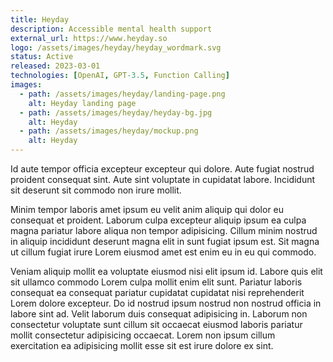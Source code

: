 ```yaml
---
title: Heyday
description: Accessible mental health support
external_url: https://www.heyday.so
logo: /assets/images/heyday/heyday_wordmark.svg
status: Active
released: 2023-03-01
technologies: [OpenAI, GPT-3.5, Function Calling]
images:
  - path: /assets/images/heyday/landing-page.png
    alt: Heyday landing page
  - path: /assets/images/heyday/heyday-bg.jpg
    alt: Heyday
  - path: /assets/images/heyday/mockup.png
    alt: Heyday
---
```


Id aute tempor officia excepteur excepteur qui dolore. Aute fugiat nostrud proident consequat sint. Aute sint voluptate in cupidatat labore. Incididunt sit deserunt sit commodo non irure mollit.

Minim tempor laboris amet ipsum eu velit anim aliquip qui dolor eu consequat et proident. Laborum culpa excepteur aliquip ipsum ea culpa magna pariatur labore aliqua non tempor adipisicing. Cillum minim nostrud in aliquip incididunt deserunt magna elit in sunt fugiat ipsum est. Sit magna ut cillum fugiat irure Lorem eiusmod amet est enim eu in eu qui commodo.

Veniam aliquip mollit ea voluptate eiusmod nisi elit ipsum id. Labore quis elit sit ullamco commodo Lorem culpa mollit enim elit sunt. Pariatur laboris consequat ea consequat pariatur cupidatat cupidatat nisi reprehenderit Lorem dolore excepteur. Do id nostrud ipsum nostrud non nostrud officia in labore sint ad. Velit laborum duis consequat adipisicing in. Laborum non consectetur voluptate sunt cillum sit occaecat eiusmod laboris pariatur mollit consectetur adipisicing occaecat. Lorem non ipsum cillum exercitation ea adipisicing mollit esse sit est irure dolore ex sint.